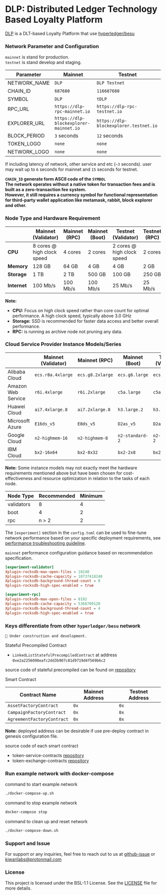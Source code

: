 # DLP: Distributed Ledger Technology Based Loyalty Platform

[DLP](https://dlp.io) is a DLT-based Loyalty Platform that use [hyperledger/besu](https://github.com/hyperledger/besu)

### Network Parameter and Configuration

`mainnet` is stand for production.  
`testnet` is stand develop and staging.

| Parameter    | Mainnet                                | Testnet                                |
| ------------ | -------------------------------------- | -------------------------------------- |
| NETWORK_NAME | `DLP`                                  | `DLP Testnet`                          |
| CHAIN_ID     | `687680`                               | `116687680`                            |
| SYMBOL       | `DLP`                                  | `tDLP`                                 |
| RPC_URL      | `https://dlp-rpc-mainnet.io`           | `https://dlp-rpc-testnet.io`           |
| EXPLORER_URL | `https://dlp-blockexplorer-mainnet.io` | `https://dlp-blockexplorer.testnet.io` |
| BLOCK_PERIOD | `3` seconds                            | `12` seconds                           |
| TOKEN_LOGO   | `none`                                 | `none`                                 |
| NETWORK_LOGO | `none`                                 | `none`                                 |

If including latency of network, other service and etc (`~3` seconds). user may wait up to `6` seconds for mainnet and `15` seconds for testnet.

**`CHAIN_ID` generate form ASCII code of the `SYMBOL`**  
**The network operates without a native token for transaction fees and is built as a zero-transaction fee system.  
However, it still requires a currency symbol for functional representation for third-party wallet application like metamask, rabbit, block explorer and other.**

### Node Type and Hardware Requirement

|              | Mainnet (Validator)        | Mainnet (RPC) | Mainnet (Boot) | Testnet (Validator)        | Testnet (RPC) | Testnet (Boot) |
| ------------ | -------------------------- | ------------- | -------------- | -------------------------- | ------------- | -------------- |
| **CPU**      | 8 cores @ high clock speed | 4 cores       | 2 cores        | 2 cores @ high clock speed | 2 cores       | 1 core         |
| **Memory**   | 128 GB                     | 64 GB         | 4 GB           | 4 GB                       | 2 GB          | 1 GB           |
| **Storage**  | 1 TB                       | 2 TB          | 500 GB         | 100 GB                     | 250 GB        | 50 GB          |
| **Internet** | 100 Mb/s                   | 100 Mb/s      | 100 Mb/s       | 25 Mb/s                    | 25 Mb/s       | 25 Mb/s        |

**Note:**

- **CPU:** Focus on high clock speed rather than core count for optimal performance. A high clock speed, typically above 3.0 GHz
- **Storage:** SSD is recommended for faster data access and better overall performance.
- **RPC:** is running as archive node not pruning any data.

### Cloud Service Provider Instance Models/Series

|                    | Mainnet (Validator) | Mainnet (RPC)    | Mainnet (Boot)  | Testnet (Validator) | Testnet (RPC)   | Testnet (Boot)       |
| ------------------ | ------------------- | ---------------- | --------------- | ------------------- | --------------- | -------------------- |
| Alibaba Cloud      | `ecs.r8a.4xlarge`   | `ecs.g8.2xlarge` | `ecs.g6.large`  | `ecs.g6.large`      | `ecs.c6.large`  | `ecs.t5-lc1m1.small` |
| Amazon Web Service | `r6i.4xlarge`       | `r6i.2xlarge`    | `c5a.large`     | `c5a.large`         | `c7a.medium`    | `t3.micro`           |
| Huawei Cloud       | `ai7.4xlarge.8`     | `ai7.2xlarge.8`  | `h3.large.2`    | `h3.large.2`        | `s6.large.2`    | `s6.small.1`         |
| Microsoft Azure    | `E16ds_v5`          | `E8ds_v5`        | `D2as_v5`       | `D2as_v5`           | `F2s_v2`        | `A1_v2`              |
| Google Cloud       | `n2-highmem-16`     | `n2-highmem-8`   | `n2-standard-2` | `n2-standard-2`     | `n2-standard-1` | `e2-micro`           |
| IBM Cloud          | `bx2-16x64`         | `bx2-8x32`       | `bx2-2x8`       | `bx2-2x8`           | `bx2-2x4`       | `bx2-1x2`            |

**Note:** Some instance models may not exactly meet the hardware requirements mentioned above but have been chosen for cost-effectiveness and resource optimization in relation to the tasks of each node.

| Node Type  | Recommended | Minimum |
| ---------- | ----------- | ------- |
| validators | 8           | 4       |
| boot       | 4           | 2       |
| rpc        | n > 2       | 2       |

The `[experiment]` section in the `config.toml` can be used to fine-tune network performance based on your specific deployment requirements, see [performance troubleshooting guideline](https://besu.hyperledger.org/public-networks/how-to/troubleshoot/performance).

`mainnet` performance configuration guidance based on recommendation specification.

```toml
[experiment-validator]
Xplugin-rocksdb-max-open-files = 10240
Xplugin-rocksdb-cache-capacity = 10737418240
Xplugin-rocksdb-background-thread-count = 8
Xplugin-rocksdb-high-spec-enabled = true

[experiment-rpc]
Xplugin-rocksdb-max-open-files = 8192
Xplugin-rocksdb-cache-capacity = 5368709120
Xplugin-rocksdb-background-thread-count = 4
Xplugin-rocksdb-high-spec-enabled = true
```

### Keys differentiate from other `hyperledger/besu` network

```text
🚧 Under construction and development.
```

Stateful Precompiled Contract

- `LinkedListStatefulPrecompiledContract` at address `0xe2a2256098eafc2dd3b907c81d9719d4f569b6c2`

source code of stateful precompiled can be found on [repository](https://github.com/Kiwari-labs/besu)

Smart Contract

| Contract Name              | Mainnet Address | Testnet Address |
| -------------------------- | --------------- | --------------- |
| `AssetFactoryContract`     | `0x`            | `0x`            |
| `CampaignFactoryContract`  | `0x`            | `0x`            |
| `AgreementFactoryContract` | `0x`            | `0x`            |

**Note:** deployed address can be desirable if use pre-deploy contract in genesis configuration file.

source code of each smart contract

- token-service-contracts [repository](https://github.com/Kiwari-labs/token-service-contracts)
- token-exchange-contracts [repository](https://github.com/Kiwari-labs/token-exchagne-contracts)

### Run example network with docker-compose

command to start example network

```sh
./docker-compose-up.sh
```

command to stop example network

```sh
docker-compose stop
```

command to clean up and reset network

```sh
./docker-compose-down.sh
```

### Support and Issue

For support or any inquiries, feel free to reach out to us at [github-issue](https://github.com/Kiwari-labs/) or kiwarilabs@protonmail.com

### License

This project is licensed under the BSL-1.1 License. See the [LICENSE](LICENSE) file for more details.
